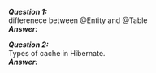 ***Question 1:***  
differenece between @Entity and @Table  
***Answer:***  

***Question 2:***   
Types of cache in Hibernate.  
***Answer:***  


